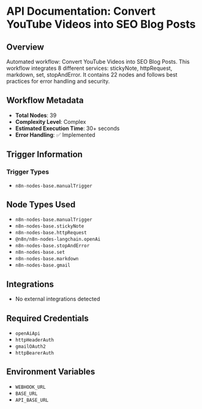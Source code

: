 # API Documentation: Convert YouTube Videos into SEO Blog Posts

## Overview
Automated workflow: Convert YouTube Videos into SEO Blog Posts. This workflow integrates 8 different services: stickyNote, httpRequest, markdown, set, stopAndError. It contains 22 nodes and follows best practices for error handling and security.

## Workflow Metadata
- **Total Nodes**: 39
- **Complexity Level**: Complex
- **Estimated Execution Time**: 30+ seconds
- **Error Handling**: ✅ Implemented

## Trigger Information
### Trigger Types
- `n8n-nodes-base.manualTrigger`

## Node Types Used
- `n8n-nodes-base.manualTrigger`
- `n8n-nodes-base.stickyNote`
- `n8n-nodes-base.httpRequest`
- `@n8n/n8n-nodes-langchain.openAi`
- `n8n-nodes-base.stopAndError`
- `n8n-nodes-base.set`
- `n8n-nodes-base.markdown`
- `n8n-nodes-base.gmail`

## Integrations
- No external integrations detected

## Required Credentials
- `openAiApi`
- `httpHeaderAuth`
- `gmailOAuth2`
- `httpBearerAuth`

## Environment Variables
- `WEBHOOK_URL`
- `BASE_URL`
- `API_BASE_URL`
